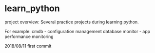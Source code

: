 # learn_python
project overview:
Several practice projects during learning python.


For example:
cmdb   	- configuration management database
monitor	- app performance monitoring


2018/08/11 first commit
